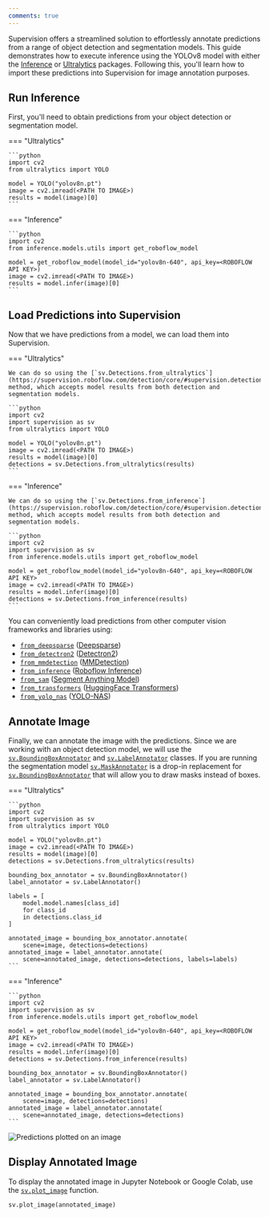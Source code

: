 ```yaml
---
comments: true
---
```


Supervision offers a streamlined solution to effortlessly annotate predictions from a
range of object detection and segmentation models. This guide demonstrates how to
execute inference using the YOLOv8 model with either the
[Inference](https://github.com/roboflow/inference) or
[Ultralytics](https://github.com/ultralytics/ultralytics) packages. Following this,
you'll learn how to import these predictions into Supervision for image annotation
purposes.

## Run Inference

First, you'll need to obtain predictions from your object detection or segmentation model.

=== "Ultralytics"

    ```python
    import cv2
    from ultralytics import YOLO

    model = YOLO("yolov8n.pt")
    image = cv2.imread(<PATH TO IMAGE>)
    results = model(image)[0]
    ```

=== "Inference"

    ```python
    import cv2
    from inference.models.utils import get_roboflow_model

    model = get_roboflow_model(model_id="yolov8n-640", api_key=<ROBOFLOW API KEY>)
    image = cv2.imread(<PATH TO IMAGE>)
    results = model.infer(image)[0]
    ```

## Load Predictions into Supervision

Now that we have predictions from a model, we can load them into Supervision.

=== "Ultralytics"

    We can do so using the [`sv.Detections.from_ultralytics`](https://supervision.roboflow.com/detection/core/#supervision.detection.core.Detections.from_ultralytics) method, which accepts model results from both detection and segmentation models.

    ```python
    import cv2
    import supervision as sv
    from ultralytics import YOLO

    model = YOLO("yolov8n.pt")
    image = cv2.imread(<PATH TO IMAGE>)
    results = model(image)[0]
    detections = sv.Detections.from_ultralytics(results)
    ```

=== "Inference"

    We can do so using the [`sv.Detections.from_inference`](https://supervision.roboflow.com/detection/core/#supervision.detection.core.Detections.from_inference) method, which accepts model results from both detection and segmentation models.

    ```python
    import cv2
    import supervision as sv
    from inference.models.utils import get_roboflow_model

    model = get_roboflow_model(model_id="yolov8n-640", api_key=<ROBOFLOW API KEY>
    image = cv2.imread(<PATH TO IMAGE>)
    results = model.infer(image)[0]
    detections = sv.Detections.from_inference(results)
    ```

You can conveniently load predictions from other computer vision frameworks and libraries using:

- [`from_deepsparse`](https://supervision.roboflow.com/detection/core/#supervision.detection.core.Detections.from_deepsparse) ([Deepsparse](https://github.com/neuralmagic/deepsparse))
- [`from_detectron2`](https://supervision.roboflow.com/detection/core/#supervision.detection.core.Detections.from_detectron2) ([Detectron2](https://github.com/facebookresearch/detectron2))
- [`from_mmdetection`](https://supervision.roboflow.com/detection/core/#supervision.detection.core.Detections.from_mmdetection) ([MMDetection](https://github.com/open-mmlab/mmdetection))
- [`from_inference`](https://supervision.roboflow.com/detection/core/#supervision.detection.core.Detections.from_inference) ([Roboflow Inference](https://github.com/roboflow/inference))
- [`from_sam`](https://supervision.roboflow.com/detection/core/#supervision.detection.core.Detections.from_sam) ([Segment Anything Model](https://github.com/facebookresearch/segment-anything))
- [`from_transformers`](https://supervision.roboflow.com/detection/core/#supervision.detection.core.Detections.from_transformers) ([HuggingFace Transformers](https://github.com/huggingface/transformers))
- [`from_yolo_nas`](https://supervision.roboflow.com/detection/core/#supervision.detection.core.Detections.from_yolo_nas) ([YOLO-NAS](https://github.com/Deci-AI/super-gradients/blob/master/YOLONAS.md))

## Annotate Image

Finally, we can annotate the image with the predictions. Since we are working with an object detection model, we will use the [`sv.BoundingBoxAnnotator`](https://supervision.roboflow.com/annotators/#supervision.annotators.core.BoundingBoxAnnotator) and [`sv.LabelAnnotator`](https://supervision.roboflow.com/annotators/#supervision.annotators.core.LabelAnnotator) classes. If you are running the segmentation model [`sv.MaskAnnotator`](https://supervision.roboflow.com/annotators/#supervision.annotators.core.MaskAnnotator) is a drop-in replacement for [`sv.BoundingBoxAnnotator`](https://supervision.roboflow.com/annotators/#supervision.annotators.core.BoundingBoxAnnotator) that will allow you to draw masks instead of boxes.

=== "Ultralytics"

    ```python
    import cv2
    import supervision as sv
    from ultralytics import YOLO

    model = YOLO("yolov8n.pt")
    image = cv2.imread(<PATH TO IMAGE>)
    results = model(image)[0]
    detections = sv.Detections.from_ultralytics(results)

    bounding_box_annotator = sv.BoundingBoxAnnotator()
    label_annotator = sv.LabelAnnotator()

    labels = [
        model.model.names[class_id]
        for class_id
        in detections.class_id
    ]

    annotated_image = bounding_box_annotator.annotate(
        scene=image, detections=detections)
    annotated_image = label_annotator.annotate(
        scene=annotated_image, detections=detections, labels=labels)
    ```

=== "Inference"

    ```python
    import cv2
    import supervision as sv
    from inference.models.utils import get_roboflow_model

    model = get_roboflow_model(model_id="yolov8n-640", api_key=<ROBOFLOW API KEY>
    image = cv2.imread(<PATH TO IMAGE>)
    results = model.infer(image)[0]
    detections = sv.Detections.from_inference(results)

    bounding_box_annotator = sv.BoundingBoxAnnotator()
    label_annotator = sv.LabelAnnotator()

    annotated_image = bounding_box_annotator.annotate(
        scene=image, detections=detections)
    annotated_image = label_annotator.annotate(
        scene=annotated_image, detections=detections)
    ```

![Predictions plotted on an image](https://media.roboflow.com/supervision_annotate_example.png)

## Display Annotated Image

To display the annotated image in Jupyter Notebook or Google Colab, use the [`sv.plot_image`](https://supervision.roboflow.com/utils/notebook/#supervision.utils.notebook.plot_image) function.

```python
sv.plot_image(annotated_image)
```
